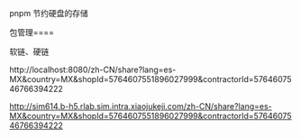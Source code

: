 pnpm  节约硬盘的存储

包管理====

软链、硬链





http://localhost:8080/zh-CN/share?lang=es-MX&country=MX&shopId=5764607551896027999&contractorId=5764607546766394222



http://sim614.b-h5.rlab.sim.intra.xiaojukeji.com/zh-CN/share?lang=es-MX&country=MX&shopId=5764607551896027999&contractorId=5764607546766394222
